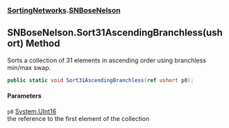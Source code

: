 ### [SortingNetworks](./SortingNetworks.md 'SortingNetworks').[SNBoseNelson](./SortingNetworks-SNBoseNelson.md 'SortingNetworks.SNBoseNelson')
## SNBoseNelson.Sort31AscendingBranchless(ushort) Method
Sorts a collection of 31 elements in ascending order using branchless min/max swap.  
```csharp
public static void Sort31AscendingBranchless(ref ushort p0);
```
#### Parameters
<a name='SortingNetworks-SNBoseNelson-Sort31AscendingBranchless(ushort)-p0'></a>
`p0` [System.UInt16](https://docs.microsoft.com/en-us/dotnet/api/System.UInt16 'System.UInt16')  
the reference to the first element of the collection  
  
